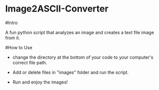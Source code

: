 # Image2ASCII-Converter

#Intro

A fun python script that analyzes an image and creates a text file image from it. 

#How to Use

- change the directory at the bottom of your code to your computer's correct file path. 

- Add or delete files in "images" folder and run the script.

- Run and enjoy the images! 


